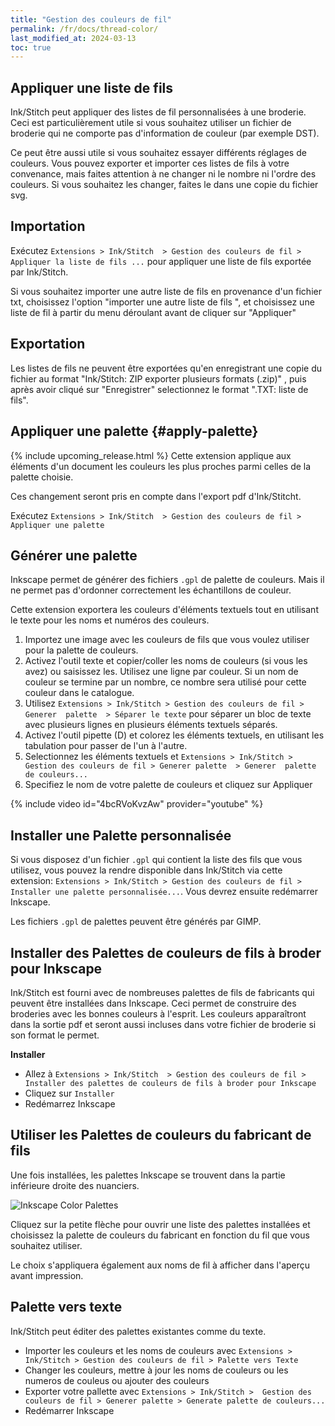 ```yaml
---
title: "Gestion des couleurs de fil"
permalink: /fr/docs/thread-color/
last_modified_at: 2024-03-13
toc: true
---
```



## Appliquer une liste de fils 

Ink/Stitch peut appliquer des listes de fil personnalisées à une broderie. Ceci est particulièrement utile si vous souhaitez utiliser un fichier de broderie qui ne comporte pas d'information de couleur (par exemple DST).

Ce peut être aussi utile si vous souhaitez essayer différents réglages de couleurs. Vous pouvez exporter et importer ces listes de fils à votre convenance, mais faites attention à ne changer ni le nombre ni l'ordre des couleurs. Si vous souhaitez les changer, faites le dans une copie du fichier svg.

## Importation

Exécutez `Extensions > Ink/Stitch  > Gestion des couleurs de fil > Appliquer la liste de fils ...` pour appliquer une liste de fils exportée par  Ink/Stitch.

Si vous souhaitez importer une autre liste de fils en provenance d'un fichier txt, choisissez l'option "importer une autre liste de fils ", et choisissez une liste de fil à partir du menu déroulant avant de cliquer sur "Appliquer"

## Exportation

Les listes de fils ne peuvent être exportées qu'en enregistrant une copie du fichier au format "Ink/Stitch: ZIP exporter plusieurs formats (.zip)" , puis après avoir cliqué sur "Enregistrer" selectionnez le format ".TXT: liste de fils".

## Appliquer une palette {#apply-palette}
{% include upcoming_release.html %}
Cette extension applique aux éléments d'un document les couleurs les plus proches parmi celles de la palette choisie.

Ces changement seront pris en compte dans l'export pdf d'Ink/Stitcht.

Exécutez `Extensions > Ink/Stitch  > Gestion des couleurs de fil > Appliquer une palette` 



## Générer une palette

Inkscape permet de générer des fichiers `.gpl`  de palette de couleurs. Mais il ne permet pas d'ordonner correctement les échantillons de couleur.

Cette extension exportera les couleurs d'éléments textuels tout en utilisant le texte pour les noms et numéros des couleurs.

1. Importez une image avec les couleurs de fils que vous voulez utiliser pour la palette de couleurs. 
2. Activez l'outil texte et copier/coller les noms de couleurs (si vous les avez) ou saisissez les.
   Utilisez une ligne par couleur.
   Si un nom de couleur se termine par un nombre, ce nombre sera utilisé pour cette couleur dans le catalogue.
3. Utilisez `Extensions > Ink/Stitch > Gestion des couleurs de fil > Generer  palette  > Séparer le texte` pour séparer un bloc de texte avec plusieurs lignes en plusieurs éléments textuels séparés. 
4. Activez l'outil pipette (D) et colorez les éléments textuels, en utilisant les tabulation pour passer de l'un à l'autre.
5. Selectionnez les éléments textuels et  `Extensions > Ink/Stitch > Gestion des couleurs de fil > Generer palette  > Generer  palette de couleurs...`
6. Specifiez le nom de votre palette de couleurs et cliquez sur Appliquer

{% include video id="4bcRVoKvzAw" provider="youtube" %}

## Installer une Palette personnalisée 

Si vous disposez d'un fichier `.gpl` qui contient la liste des fils que vous utilisez, vous pouvez la rendre disponible dans Ink/Stitch via cette extension: `Extensions > Ink/Stitch > Gestion des couleurs de fil > Installer une palette personnalisée...`. Vous devrez ensuite redémarrer Inkscape.

Les fichiers `.gpl` de palettes peuvent être générés par GIMP.

## Installer des Palettes de couleurs de fils à broder pour Inkscape

Ink/Stitch est fourni avec de nombreuses palettes de fils de fabricants qui peuvent être installées dans Inkscape. Ceci permet de construire des broderies avec les bonnes couleurs à l'esprit.
Les couleurs apparaîtront dans la sortie pdf et seront aussi incluses dans votre fichier de broderie si son format le permet.

**Installer**
* Allez à `Extensions > Ink/Stitch  > Gestion des couleurs de fil > Installer des palettes de couleurs de fils à broder pour Inkscape`
* Cliquez sur `Installer`
* Redémarrez Inkscape

## Utiliser les Palettes de couleurs du fabricant de fils

Une fois installées, les palettes Inkscape se trouvent dans la partie inférieure droite des nuanciers.

![Inkscape Color Palettes](/assets/images/docs/palettes-location.png)

Cliquez sur la petite flèche pour ouvrir une liste des palettes installées et choisissez la palette de couleurs du fabricant en fonction du fil que vous souhaitez utiliser.

Le choix s'appliquera également aux noms de fil à afficher dans l'aperçu avant impression.

## Palette vers texte

Ink/Stitch peut éditer des palettes existantes comme du texte.

- Importer les couleurs et les noms de couleurs avec `Extensions > Ink/Stitch > Gestion des couleurs de fil > Palette vers Texte`
- Changer les couleurs, mettre à jour les noms de couleurs ou les numeros de couleus ou ajouter des couleurs
- Exporter votre pallette avec  `Extensions > Ink/Stitch >  Gestion des couleurs de fil > Generer palette > Generate palette de couleurs...`
- Redémarrer Inkscape

